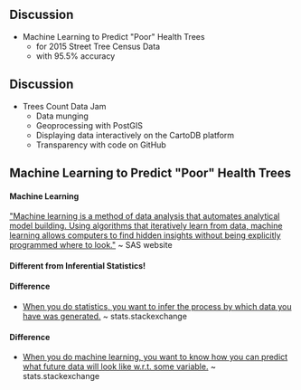 ## Discussion	
* Machine Learning to Predict "Poor" Health Trees 
	* for 2015 Street Tree Census Data 	
	* with 95.5% accuracy



## Discussion
* Trees Count Data Jam
	* Data munging
	* Geoprocessing with PostGIS
	* Displaying data interactively on the CartoDB platform 
	* Transparency with code on GitHub



## Machine Learning to Predict "Poor" Health Trees



#### Machine Learning
["Machine learning is a method of data analysis that automates analytical model building. Using algorithms that iteratively learn from data, machine learning allows computers to find hidden insights without being explicitly programmed where to look."](http://www.sas.com/en_id/insights/analytics/machine-learning.html) ~ SAS website



#### Different from Inferential Statistics! 



#### Difference
* [When you do statistics, you want to infer the process by which data you have was generated.](http://stats.stackexchange.com/questions/6/the-two-cultures-statistics-vs-machine-learning) ~ stats.stackexchange



#### Difference
* [When you do machine learning, you want to know how you can predict what future data will look like w.r.t. some variable.](http://stats.stackexchange.com/questions/6/the-two-cultures-statistics-vs-machine-learning) ~ stats.stackexchange